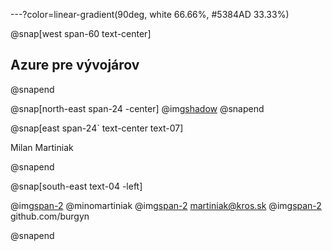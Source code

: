 ---?color=linear-gradient(90deg, white 66.66%, #5384AD 33.33%)

@snap[west span-60 text-center]
## Azure pre vývojárov
@snapend

@snap[north-east span-24 -center]
@img[shadow](AzureForDevelopers/assets/img/IMAG2408.jpg)
@snapend


@snap[east span-24` text-center text-07]

Milan Martiniak

@snapend

@snap[south-east text-04 -left]

@img[span-2](AzureForDevelopers/assets/img/twitter.png) @minomartiniak
@img[span-2](AzureForDevelopers/assets/img/outlook.png) martiniak@kros.sk
@img[span-2](AzureForDevelopers/assets/img/github.png) github.com/burgyn

@snapend